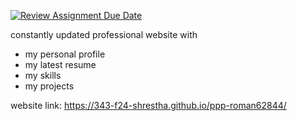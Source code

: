 [![Review Assignment Due Date](https://classroom.github.com/assets/deadline-readme-button-22041afd0340ce965d47ae6ef1cefeee28c7c493a6346c4f15d667ab976d596c.svg)](https://classroom.github.com/a/SzX--M-A)

constantly updated professional website with
- my personal profile
- my latest resume
- my skills
- my projects


website link:
https://343-f24-shrestha.github.io/ppp-roman62844/


